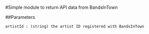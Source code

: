 #Simple module to return API data from BandsInTown

##Parameters
 
 ```artistId : (string) the artist ID registered with BandsInTown```
